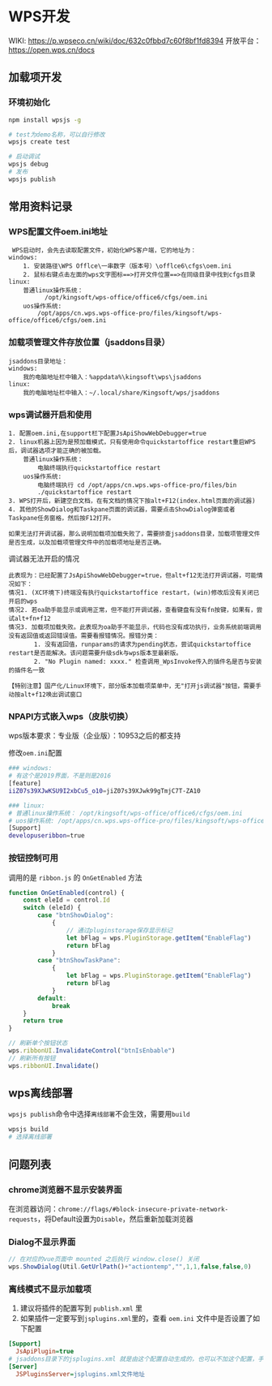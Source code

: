 # WPS开发

WIKI: https://p.wpseco.cn/wiki/doc/632c0fbbd7c60f8bf1fd8394
开放平台：https://open.wps.cn/docs

## 加载项开发

### 环境初始化

```bash
npm install wpsjs -g

# test为demo名称，可以自行修改
wpsjs create test

# 启动调试
wpsjs debug
# 发布
wpsjs publish
```


## 常用资料记录

### WPS配置文件oem.ini地址

```
 WPS启动时，会先去读取配置文件，初始化WPS客户端，它的地址为：
windows:
    1. 安装路径\WPS Offlce\一串数字（版本号）\offlce6\cfgs\oem.ini
    2. 鼠标右键点击左面的wps文字图标==>打开文件位置==>在同级目录中找到cfgs目录
linux:
    普通linux操作系统：
          /opt/kingsoft/wps-office/office6/cfgs/oem.ini
    uos操作系统:
        /opt/apps/cn.wps.wps-office-pro/files/kingsoft/wps-office/office6/cfgs/oem.ini
```

### 加载项管理文件存放位置（jsaddons目录）

```
jsaddons目录地址：
windows:
    我的电脑地址栏中输入：%appdata%\kingsoft\wps\jsaddons
linux:
    我的电脑地址栏中输入：~/.local/share/Kingsoft/wps/jsaddons
```

### wps调试器开启和使用

```
1. 配置oem.ini,在support栏下配置JsApiShowWebDebugger=true
2. linux机器上因为是预加载模式，只有使用命令quickstartoffice restart重启WPS后，调试器选项才能正确的被加载。
    普通linux操作系统：
        电脑终端执行quickstartoffice restart
    uos操作系统:
        电脑终端执行 cd /opt/apps/cn.wps.wps-office-pro/files/bin
        ./quickstartoffice restart
3. WPS打开后，新建空白文档，在有文档的情况下按alt+F12(index.html页面的调试器)
4. 其他的ShowDialog和Taskpane页面的调试器，需要点击ShowDialog弹窗或者Taskpane任务窗格，然后按F12打开。

如果无法打开调试器，那么说明加载项加载失败了，需要排查jsaddons目录，加载项管理文件是否生成，以及加载项管理文件中的加载项地址是否正确。
```

调试器无法开启的情况

```
此表现为：已经配置了JsApiShowWebDebugger=true，但alt+f12无法打开调试器，可能情况如下：
情况1. (XC环境下)终端没有执行quickstartoffice restart，(win)修改后没有关闭已开启的wps
情况2. 若oa助手能显示或调用正常，但不能打开调试器，查看键盘有没有fn按键，如果有，尝试alt+fn+f12
情况3. 加载项加载失败。此表现为oa助手不能显示，代码也没有成功执行，业务系统前端调用没有返回值或返回错误值。需要看报错情况。报错分类：
       1. 没有返回值，runparams的请求为pending状态，尝试quickstartoffice restart是否能解决。该问题需要升级sdk与wps版本至最新版。
       2. "No Plugin named: xxxx." 检查调用_WpsInvoke传入的插件名是否与安装的插件名一致  
       
【特别注意】国产化/Linux环境下，部分版本加载项菜单中，无"打开js调试器"按钮，需要手动按alt+f12唤出调试窗口
```

### NPAPI方式嵌入wps（皮肤切换）

wps版本要求：专业版（企业版）：10953之后的都支持

修改`oem.ini`配置

```bash
### windows:
# 有这个是2019界面，不是则是2016
[feature]
iiZ07s39XJwKSU9I2xbCu5_o10=jiZ07s39XJwk99gTmjC7T-ZA10

### linux:
# 普通linux操作系统： /opt/kingsoft/wps-office/office6/cfgs/oem.ini
# uos操作系统: /opt/apps/cn.wps.wps-office-pro/files/kingsoft/wps-office/office6/cfgs/oem.ini
[Support]
developuseribbon=true
```

### 按钮控制可用

调用的是 `ribbon.js` 的 `OnGetEnabled` 方法

```js
function OnGetEnabled(control) {
    const eleId = control.Id
    switch (eleId) {
        case "btnShowDialog":
            {
                // 通过pluginstorage保存显示标记
                let bFlag = wps.PluginStorage.getItem("EnableFlag")
                return bFlag
            }
        case "btnShowTaskPane":
            {
                let bFlag = wps.PluginStorage.getItem("EnableFlag")
                return bFlag
            }
        default:
            break
    }
    return true
}

// 刷新单个按钮状态
wps.ribbonUI.InvalidateControl("btnIsEnbable")
// 刷新所有按钮
wps.ribbonUI.Invalidate()
```

## wps离线部署

`wpsjs publish`命令中选择`离线部署`不会生效，需要用`build`

```bash
wpsjs build
# 选择离线部署
```

## 问题列表

### chrome浏览器不显示安装界面

在浏览器访问：`chrome://flags/#block-insecure-private-network-requests`，将Default设置为`Disable`，然后重新加载浏览器

### Dialog不显示界面

```js
// 在对应的vue页面中 mounted 之后执行 window.close() 关闭
wps.ShowDialog(Util.GetUrlPath()+"actiontemp","",1,1,false,false,0)
```

### 离线模式不显示加载项

1. 建议将插件的配置写到 `publish.xml` 里
1. 如果插件一定要写到`jsplugins.xml`里的，查看 `oem.ini` 文件中是否设置了如下配置

```ini
[Support] 
  JsApiPlugin=true
# jsaddons目录下的jsplugins.xml 就是由这个配置自动生成的，也可以不加这个配置，手动创建jsplugins.xml
[Server] 
  JSPluginsServer=jsplugins.xml文件地址
```
